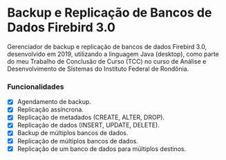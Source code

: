 # Backup e Replicação de Bancos de Dados Firebird 3.0
Gerenciador de backup e replicação de bancos de dados Firebird 3.0, desenvolvido em 2019,
utilizando a linguagem Java (desktop), como parte do meu Trabalho de Conclusão de Curso (TCC) no
curso de Análise e Desenvolvimento de Sistemas do Instituto Federal de Rondônia.

### Funcionalidades

- [x] Agendamento de backup.
- [x] Replicação assíncrona.
- [x] Replicação de metadados (CREATE, ALTER, DROP).
- [x] Replicação de dados (INSERT, UPDATE, DELETE).
- [x] Backup de múltiplos bancos de dados.
- [x] Replicação de múltiplos bancos de dados.
- [x] Replicação de um banco de dados para múltiplos destinos.
